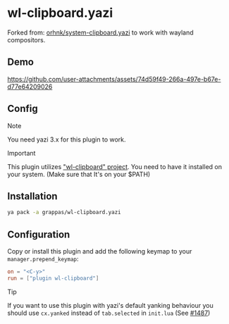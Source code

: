# wl-clipboard.yazi

Forked from: [orhnk/system-clipboard.yazi](https://github.com/orhnk/system-clipboard.yazi) to work with wayland compositors.

## Demo

<https://github.com/user-attachments/assets/74d59f49-266a-497e-b67e-d77e64209026>

## Config

> [!NOTE]
> You need yazi 3.x for this plugin to work.

> [!Important]
> This plugin utilizes ["wl-clipboard" project](https://github.com/bugaevc/wl-clipboard).
> You need to have it installed on your system. (Make sure that It's on your $PATH)

## Installation

```bash
ya pack -a grappas/wl-clipboard.yazi
```

## Configuration

Copy or install this plugin and add the following keymap to your `manager.prepend_keymap`:

```toml
on = "<C-y>"
run = ["plugin wl-clipboard"]
```

> [!Tip]
> If you want to use this plugin with yazi's default yanking behaviour you should use `cx.yanked` instead of `tab.selected` in `init.lua` (See [#1487](https://github.com/sxyazi/yazi/issues/1487))
